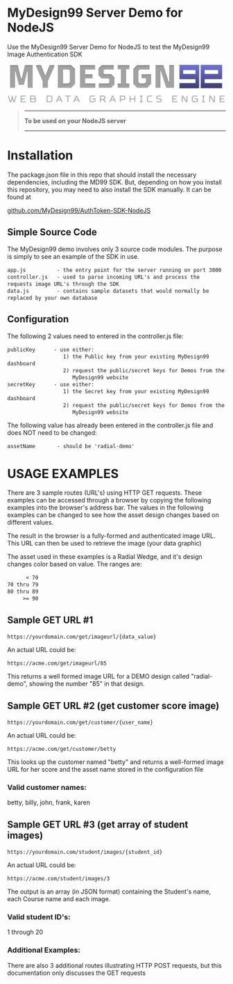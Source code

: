 
# MyDesign99 Server Demo for NodeJS

Use the MyDesign99 Server Demo for NodeJS to test the MyDesign99 Image Authentication SDK

![MyDesign99 logo](logo.png "MyDesign99 logo")

> ** **
> **To be used on your NodeJS server**
> ** **

# Installation

The package.json file in this repo that should install the necessary dependencies, including the MD99 SDK. But, depending on how you install this repository, you may need to also install the SDK manually. It can be found at 

[github.com/MyDesign99/AuthToken-SDK-NodeJS](https://github.com/MyDesign99/AuthToken-SDK-NodeJS)

## Simple Source Code

The MyDesign99 demo involves only 3 source code modules. The purpose is simply to see an example of the SDK in use.

```
app.js          - the entry point for the server running on port 3000
controller.js   - used to parse incoming URL's and process the requests image URL's through the SDK
data.js         - contains sample datasets that would normally be replaced by your own database
```

## Configuration

The following 2 values need to entered in the controller.js file:

```
publicKey      - use either:
                  1) the Public key from your existing MyDesign99 dashboard
                  2) request the public/secret keys for Demos from the 
                     MyDesign99 website
secretKey      - use either:
                  1) the Secret key from your existing MyDesign99 dashboard
                  2) request the public/secret keys for Demos from the 
                     MyDesign99 website
```

The following value has already been entered in the controller.js file and does NOT need to be changed:

```
assetName		- should be 'radial-demo'
```

# USAGE EXAMPLES

There are 3 sample routes (URL's) using HTTP GET requests. These examples can be accessed through a browser by copying the following examples into the browser's address bar. The values in the following examples can be changed to see how the asset design changes based on different values.

The result in the browser is a fully-formed and authenticated image URL. This URL can then be used to retrieve the image (your data graphic)

The asset used in these examples is a Radial Wedge, and it's design changes color based on value. The ranges are:
```
      < 70
70 thru 79
80 thru 89
     >= 90
```


## Sample GET URL #1
```
https://yourdomain.com/get/imageurl/{data_value}
```

An actual URL could be:
```
https://acme.com/get/imageurl/85
```
This returns a well formed image URL for a DEMO design called "radial-demo", showing the number "85" in that design.


## Sample GET URL #2 (get customer score image)
```
https://yourdomain.com/get/customer/{user_name}
```

An actual URL could be:
```
https://acme.com/get/customer/betty
```
This looks up the customer named "betty" and returns a well-formed image URL for her score and the asset name stored in the configuration file

### Valid customer names:

betty, billy, john, frank, karen


## Sample GET URL #3 (get array of student images)
```
https://yourdomain.com/student/images/{student_id}
```

An actual URL could be:
```
https://acme.com/student/images/3
```
The output is an array (in JSON format) containing the Student's name, each Course name and each image.

### Valid student ID's:

1 through 20

### Additional Examples:

There are also 3 additional routes illustrating HTTP POST requests, but this documentation only discusses the GET requests
